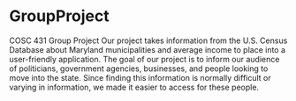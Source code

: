 # GroupProject
COSC 431 Group Project
Our project takes information from the U.S. Census Database about Maryland municipalities and average income to place into a user-friendly application. The goal of our project is to inform our audience of politicians, government agencies, businesses, and people looking to move into the state. Since finding this information is normally difficult or varying in information, we made it easier to access for these people.
